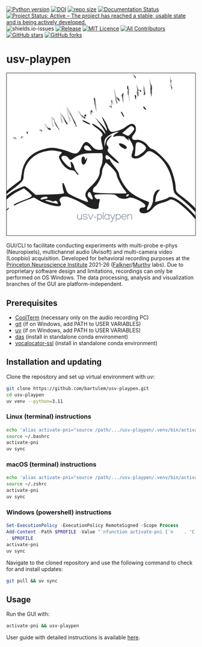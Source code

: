 [![Python version](https://img.shields.io/badge/Python-3.10-blue)](https://img.shields.io/badge/Python-3.10-blue)
[![DOI](https://zenodo.org/badge/566588932.svg)](https://zenodo.org/badge/latestdoi/566588932)
[![repo size](https://img.shields.io/github/repo-size/bartulem/usv-playpen)](https://github.com/bartulem/usv-playpen/)
[![Documentation Status](https://readthedocs.org/projects//usv-playpen/badge/?version=latest)](https://usv-playpen.readthedocs.io/en/latest/?badge=latest)
[![Project Status: Active – The project has reached a stable, usable state and is being actively developed.](https://www.repostatus.org/badges/latest/active.svg)](https://www.repostatus.org/#active)
![shields.io-issues](https://img.shields.io/github/issues/bartulem/usv-playpen)
[![Release](https://img.shields.io/github/v/release/bartulem/usv-playpen)](https://img.shields.io/github/v/release/bartulem/usv-playpen)
[![MIT Licence](https://img.shields.io/github/license/bartulem/usv-playpen)](https://github.com/bartulem/usv-playpen/blob/main/LICENSE)
[![All Contributors](https://img.shields.io/badge/all_contributors-2-orange.svg?style=flat-square)](https://img.shields.io/badge/all_contributors-2-orange.svg?style=flat-square)
[![GitHub stars](https://img.shields.io/github/stars/bartulem/usv-playpen?style=social)](https://github.com/bartulem/usv-playpen/)
[![GitHub forks](https://img.shields.io/github/forks/bartulem/usv-playpen?style=social)](https://github.com/bartulem/usv-playpen/)

# usv-playpen

![](https://raw.githubusercontent.com/bartulem/usv-playpen/refs/heads/main/src/usv_playpen/img/usv_playpen_gui.png)

GUI/CLI to facilitate conducting experiments with multi-probe e-phys
(Neuropixels), multichannel audio (Avisoft) and multi-camera video (Loopbio)
acquisition. Developed for behavioral recording purposes at the
[Princeton Neuroscience Institute](https://pni.princeton.edu/) 2021-26
([Falkner](https://www.falknerlab.com/)/[Murthy](https://murthylab.princeton.edu/)
labs). Due to proprietary software design and limitations, recordings can only
be performed on OS Windows. The data processing, analysis and visualization
branches of the GUI are platform-independent.

## Prerequisites

- [CoolTerm](https://coolterm.en.lo4d.com/windows) (necessary only on the audio
  recording PC)
- [git](https://git-scm.com/download/) (if on Windows, add PATH to USER
  VARIABLES)
- [uv](https://docs.astral.sh/uv/getting-started/installation/) (if on Windows,
  add PATH to USER VARIABLES)
- [das](https://janclemenslab.org/das/) (install in standalone conda
  environment)
- [vocalocator-ssl](https://github.com/Aramist/vocalocator-ssl) (install in
  standalone conda environment)

## Installation and updating

Clone the repository and set up virtual environment with _uv_:

```bash
git clone https://github.com/bartulem/usv-playpen.git
cd usv-playpen
uv venv --python=3.11
```

### Linux (terminal) instructions

```bash
echo 'alias activate-pni="source /path/.../usv-playpen/.venv/bin/activate"' >> ~/.bashrc
source ~/.bashrc
activate-pni
uv sync
```

### macOS (terminal) instructions

```bash
echo 'alias activate-pni="source /path/.../usv-playpen/.venv/bin/activate"' >> ~/.zshrc
source ~/.zshrc
activate-pni
uv sync
```

### Windows (powershell) instructions

```powershell
Set-ExecutionPolicy -ExecutionPolicy RemoteSigned -Scope Process
Add-Content -Path $PROFILE -Value "`nfunction activate-pni {`n    . 'C:\path\...\usv-playpen\.venv\Scripts\Activate.ps1'`n}"
. $PROFILE
activate-pni
uv sync
```

Navigate to the cloned repository and use the following command to check for and
install updates:

```bash
git pull && uv sync
```

## Usage

Run the GUI with:

```bash
activate-pni && usv-playpen
```

User guide with detailed instructions is available
[here](https://usv-playpen.readthedocs.io/en/latest/).

